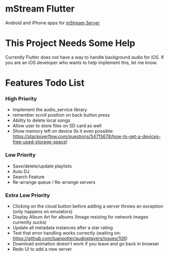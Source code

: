 # mStream Flutter

Android and iPhone apps for [mStream Server](https://github.com/IrosTheBeggar/mStream)

# This Project Needs Some Help

Currently Flutter does not have a way to handle background audio for iOS.  If you are an iOS developer who wants to help implement this, let me know.

# Features Todo List

### High Priority
* Implement the audio_service library
* remember scroll position on back button press
* Ability to delete local songs
* Allow user to store files on SD card as well
* Show memory left on device (Is it even possible: https://stackoverflow.com/questions/54715678/how-to-get-a-devices-free-used-storage-space)

### Low Priority
* Save/delete/update playlists
* Auto DJ
* Search Feature
* Re-arrange queue / Re-arrange servers

### Extra Low Priority
* Clicking on the cloud button before adding a server throws an exception (only happens on emulators)
* Display Album Art for albums (Image resizing for network images currently sucks)
* Update all metadata instances after a star rating
* Test that error handling works correctly (waiting on: https://github.com/luanpotter/audioplayers/issues/106)
* Download animation doesn't work if you leave and go back in browser
* Redo UI to add a new server
